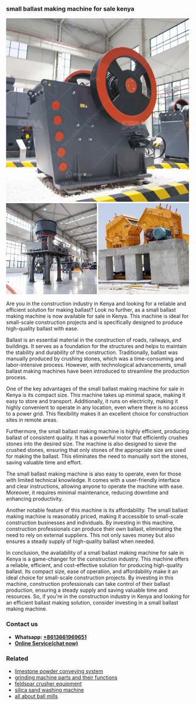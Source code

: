 <h3>small ballast making machine for sale kenya</h3><img src='1706773666.jpg' alt=''><p>Are you in the construction industry in Kenya and looking for a reliable and efficient solution for making ballast? Look no further, as a small ballast making machine is now available for sale in Kenya. This machine is ideal for small-scale construction projects and is specifically designed to produce high-quality ballast with ease.</p><p>Ballast is an essential material in the construction of roads, railways, and buildings. It serves as a foundation for the structures and helps to maintain the stability and durability of the construction. Traditionally, ballast was manually produced by crushing stones, which was a time-consuming and labor-intensive process. However, with technological advancements, small ballast making machines have been introduced to streamline the production process.</p><p>One of the key advantages of the small ballast making machine for sale in Kenya is its compact size. This machine takes up minimal space, making it easy to store and transport. Additionally, it runs on electricity, making it highly convenient to operate in any location, even where there is no access to a power grid. This flexibility makes it an excellent choice for construction sites in remote areas.</p><p>Furthermore, the small ballast making machine is highly efficient, producing ballast of consistent quality. It has a powerful motor that efficiently crushes stones into the desired size. The machine is also designed to sieve the crushed stones, ensuring that only stones of the appropriate size are used for making the ballast. This eliminates the need to manually sort the stones, saving valuable time and effort.</p><p>The small ballast making machine is also easy to operate, even for those with limited technical knowledge. It comes with a user-friendly interface and clear instructions, allowing anyone to operate the machine with ease. Moreover, it requires minimal maintenance, reducing downtime and enhancing productivity.</p><p>Another notable feature of this machine is its affordability. The small ballast making machine is reasonably priced, making it accessible to small-scale construction businesses and individuals. By investing in this machine, construction professionals can produce their own ballast, eliminating the need to rely on external suppliers. This not only saves money but also ensures a steady supply of high-quality ballast when needed.</p><p>In conclusion, the availability of a small ballast making machine for sale in Kenya is a game-changer for the construction industry. This machine offers a reliable, efficient, and cost-effective solution for producing high-quality ballast. Its compact size, ease of operation, and affordability make it an ideal choice for small-scale construction projects. By investing in this machine, construction professionals can take control of their ballast production, ensuring a steady supply and saving valuable time and resources. So, if you're in the construction industry in Kenya and looking for an efficient ballast making solution, consider investing in a small ballast making machine.</p><h3>Contact us</h3><ul><li><strong>Whatsapp:&nbsp;<a href="https://wa.me/8613661969651">+8613661969651</a></strong></li><li><a href="https://swt.shibang-china.com/?git&amp;zhl&amp;small ballast making machine for sale kenya"><strong>Online Service(chat now)</strong></a></li></ul><h3>Related</h3><ul><li><a href='limestone powder conveying system.md'>limestone powder conveying system</a></li><li><a href='grinding machine parts and their functions.md'>grinding machine parts and their functions</a></li><li><a href='feldspar crusher equipment.md'>feldspar crusher equipment</a></li><li><a href='silica sand washing machine.md'>silica sand washing machine</a></li><li><a href='all about ball mills.md'>all about ball mills</a></li></ul>